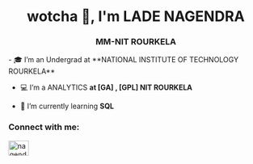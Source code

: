 <h1 align="center"> wotcha 👋, I'm LADE NAGENDRA</h1>
<h3 align="center">MM-NIT ROURKELA</h3>
- 🎓 I’m an Undergrad at **NATIONAL INSTITUTE OF TECHNOLOGY ROURKELA**

- 💻 I’m a ANALYTICS **at [GA] , [GPL] NIT ROURKELA**

- 🌱 I’m currently learning **SQL**
<h3 align="left">Connect with me:</h3>
<p align="left">
<a href="https://linkedin.com/in/nagendra-lade-37113a241"target="blank"><img align="center" src="https://cdn.jsdelivr.net/npm/simple-icons@3.0.1/icons/linkedin.svg" alt="nagendra-lade-37113a241"height="30" width="40" /></a>

